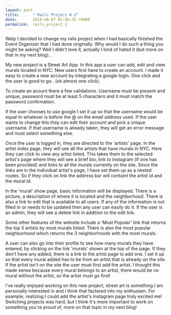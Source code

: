 ```yaml
---
layout: post
title:      " Rails Project # 2"
date:       2018-08-07 01:56:35 +0000
permalink:  rails_project_2
---
```


Welp I decided to change my rails project when I had basically finished the Event Organizer that I had done originally. Why would I do such a thing you might be asking? Well I didn't love it, actually I kind of hated it (but more on that in my next blog)..

My new project is a Street Art App. In this app a user can add, edit and view murals located in NYC. New users first have to create an account. I made it easy to create a new account by integrating a google login. One click and the user is good to go.. (ok almost one click). 

To create an acount there a few validations. Username must be present and unique, password must be at least 5 characters and it must match the password confirmation.

If the user chooses to use google I set it up so that the username would be equal to whatever is before the @ on the email address used. If the user wants to change this they can edit their account and pick a unique username. If that username is already taken, they will get an error message and must select something else. 

Once the user is logged in, they are directed to the 'artists' page. In the artist index page, they will see all the artists that have murals in NYC. Here they can click to view any artist listed. This takes them to the selected artist's page where they will see a brief bio, link to instagram (if one has been provided) and links to all the murals currently on the site. Since the links are in the individual artist's page, I have set them up as a nested routes. So if they click on link the address bar will containt the artist id and the mural id.

In the 'mural' show page, basic information will be displayed. There is a picture, a description of where it is located and the neighborhood.  There is also a link to edit that is available to all users. If any of the information is not filled in or needs to be updated then any user can easily do it. If the user is an admin, they will see a delete link in addition to the edit link. 

Some other features of the website include a 'Most Popular' link that returns the top 5 artists by most murals listed. There is also the most popular neighborhood which returns the 3 neighborhoods with the most murals.

A user can also go into their profile to see how many murals they have entered, by clicking on the link 'murals' shown at the top of the page. If they don't have any added, there is a link to the artist page to add one. I set it up so that every mural added has to be from an artist that is already on the site. If the artist isn't on the site the user must first add the artist. I thought this made sense because every mural belongs to an artist, there would be no mural without the aritst, so the artist must go first!

I've really enjoyed working on this new project, street art is something I am personally interested in and I think that factored into my enthusiam. For example, realizing I could add the artist's instagram page truly excited me!
Switching projects was hard, but I think it's more important to work on something you're proud of, more on that topic in my next blog!














